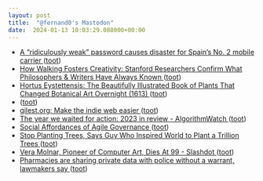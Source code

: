 ```yaml
---
layout: post
title:  "@fernand0's Mastodon"
date:  2024-01-13 10:03:29.088000+00:00
---
```

*  [A “ridiculously weak” password causes disaster for Spain’s No. 2 mobile carrier ](https://arstechnica.com/security/2024/01/a-ridiculously-weak-password-causes-disaster-for-spains-no-2-mobile-carrier) ([toot](https://mastodon.social/@fernand0/111748068742757853))
*  [How Walking Fosters Creativity: Stanford Researchers Confirm What Philosophers & Writers Have Always Known ](https://www.openculture.com/2024/01/how-walking-fosters-creativity-stanford-researchers-confirm-what-philosophers-writers-have-always-known.htm) ([toot](https://mastodon.social/@fernand0/111748012924649961))
*  [Hortus Eystettensis: The Beautifully Illustrated Book of Plants That Changed Botanical Art Overnight (1613) ](https://www.openculture.com/2024/01/hortus-eystettensis-the-beautifully-illustrated-book-of-plants-that-changed-botanical-art-overnight-1613.htm) ([toot](https://mastodon.social/@fernand0/111748011953878847))
*  [ ](https://social.aguilera.soy/users/jorge) ([toot](https://mastodon.social/@fernand0/111747311020536884))
*  [gilest.org: Make the indie web easier ](https://gilest.org/indie-easy.htm) ([toot](https://mastodon.social/@fernand0/111746363907362303))
*  [The year we waited for action: 2023 in review - AlgorithmWatch ](https://algorithmwatch.org/en/the-year-we-waited-for-action-2023-in-review) ([toot](https://mastodon.social/@fernand0/111746332651774334))
*  [Social Affordances of Agile Governance ](https://inesmergel.wordpress.com/2023/12/21/social-affordances-of-agile-governance) ([toot](https://mastodon.social/@fernand0/111744476832383871))
*  [Stop Planting Trees, Says Guy Who Inspired World to Plant a Trillion Trees ](https://www.wired.com/story/stop-planting-trees-thomas-crowther) ([toot](https://mastodon.social/@fernand0/111744458942576250))
*  [Vera Molnar, Pioneer of Computer Art, Dies At 99 - Slashdot ](https://tech.slashdot.org/story/23/12/16/004230/vera-molnar-pioneer-of-computer-art-dies-at-9) ([toot](https://mastodon.social/@fernand0/111744243170396094))
*  [Pharmacies are sharing private data with police without a warrant, lawmakers say ](https://abcnews.go.com/Health/pharmacies-sharing-private-data-police-warrant-lawmakers/story?id=10561011) ([toot](https://mastodon.social/@fernand0/111744236298715582))
